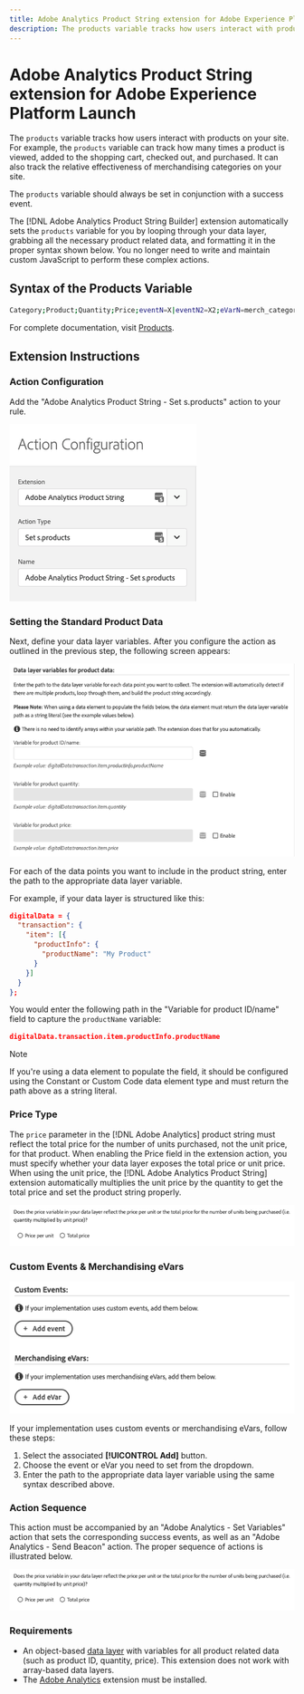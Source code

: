 ```yaml
---
title: Adobe Analytics Product String extension for Adobe Experience Platform Launch
description: The products variable tracks how users interact with products on your site.
---
```


# Adobe Analytics Product String extension for Adobe Experience Platform Launch

The `products` variable tracks how users interact with products on your site. For example, the `products` variable can track how many times a product is viewed, added to the shopping cart, checked out, and purchased. It can also track the relative effectiveness of merchandising categories on your site.

The `products` variable should always be set in conjunction with a success event.

The [!DNL Adobe Analytics Product String Builder] extension automatically sets the `products` variable for you by looping through your data layer, grabbing all the necessary product related data, and formatting it in the proper syntax shown below. You no longer need to write and maintain custom JavaScript to perform these complex actions.

## Syntax of the Products Variable

```bash
Category;Product;Quantity;Price;eventN=X|eventN2=X2;eVarN=merch_category|eVarN2=merch_category2
```

For complete documentation, visit [Products](https://docs.adobe.com/content/help/en/analytics/components/variables/dimensions-reports/reports-products.html).

## Extension Instructions

### Action Configuration

Add the "Adobe Analytics Product String - Set s.products" action to your rule.

![Action configuration](/help/extension-reference/adobe-extensions/assets/screenshot-action-config.png)

### Setting the Standard Product Data

Next, define your data layer variables. After you configure the action as outlined in the previous step, the following screen appears:

![Standard fields](/help/extension-reference/adobe-extensions/assets/screenshot-standard-fields.png)

For each of the data points you want to include in the product string, enter the path to the appropriate data layer variable.

For example, if your data layer is structured like this:

```json
digitalData = {
  "transaction": {
    "item": [{
      "productInfo": {
        "productName": "My Product"
      }
    }]
  }
};
```

You would enter the following path in the "Variable for product ID/name" field to capture the `productName` variable:

```json
digitalData.transaction.item.productInfo.productName
```

>[!NOTE]
>
>If you're using a data element to populate the field, it should be configured using the Constant or Custom Code data element type and must return the path above as a string literal.

### Price Type

The `price` parameter in the [!DNL Adobe Analytics] product string must reflect the total price for the number of units purchased, not the unit price, for that product. When enabling the Price field in the extension action, you must specify whether your data layer exposes the total price or unit price. When using the unit price, the [!DNL Adobe Analytics Product String] extension automatically multiplies the unit price by the quantity to get the total price and set the product string properly.

![Price type](/help/extension-reference/adobe-extensions/assets/screenshot-price-type.png)

### Custom Events &amp; Merchandising eVars

![Events and eVars](/help/extension-reference/adobe-extensions/assets/screenshot-events-evars.png)

If your implementation uses custom events or merchandising eVars, follow these steps:

1. Select the associated **[!UICONTROL Add]** button.
1. Choose the event or eVar you need to set from the dropdown.
1. Enter the path to the appropriate data layer variable using the same syntax described above.

### Action Sequence

This action must be accompanied by an "Adobe Analytics - Set Variables" action that sets the corresponding success events, as well as an "Adobe Analytics - Send Beacon" action. The proper sequence of actions is illustrated below.

![Standard fields](/help/extension-reference/adobe-extensions/assets/screenshot-price-type.png)

### Requirements

* An object-based [data layer](https://theblog.adobe.com/data-layers-buzzword-best-practice/) with variables for all product related data (such as product ID, quantity, price). This extension does not work with array-based data layers.
* The [Adobe Analytics](https://docs.adobe.com/content/help/en/launch/using/extensions-ref/adobe-extension/analytics-extension/overview.html) extension must be installed.
